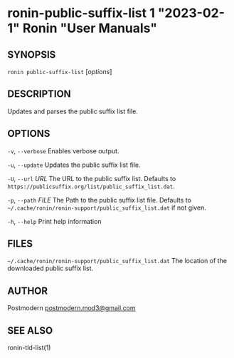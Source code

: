 # ronin-public-suffix-list 1 "2023-02-1" Ronin "User Manuals"

## SYNOPSIS

`ronin public-suffix-list` [*options*]

## DESCRIPTION

Updates and parses the public suffix list file.

## OPTIONS

`-v`, `--verbose`
  Enables verbose output.

`-u`, `--update`
  Updates the public suffix list file.

`-U`, `--url` *URL*
  The URL to the public suffix list. Defaults to
  `https://publicsuffix.org/list/public_suffix_list.dat`.

`-p`, `--path` *FILE*
  The Path to the public suffix list file. Defaults to
  `~/.cache/ronin/ronin-support/public_suffix_list.dat` if not given.

`-h`, `--help`
  Print help information

## FILES

`~/.cache/ronin/ronin-support/public_suffix_list.dat`
  The location of the downloaded public suffix list.

## AUTHOR

Postmodern <postmodern.mod3@gmail.com>

## SEE ALSO

ronin-tld-list(1)
